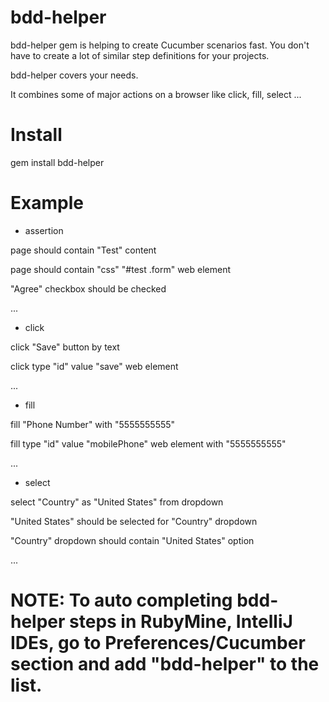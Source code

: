 # bdd-helper
bdd-helper gem is helping to create Cucumber scenarios fast. You don't have to create a lot of similar step definitions for your projects.

bdd-helper covers your needs.

It combines some of major actions on a browser like click, fill, select ...

# Install
gem install bdd-helper

# Example
- assertion

page should contain "Test" content

page should contain "css" "#test .form" web element

"Agree" checkbox should be checked

...

- click

click "Save" button by text

click type "id" value "save" web element

...

- fill

fill "Phone Number" with "5555555555"

fill type "id" value "mobilePhone" web element with "5555555555"

...

- select

select "Country" as "United States" from dropdown

"United States" should be selected for "Country" dropdown

"Country" dropdown should contain "United States" option

...

# NOTE: To auto completing bdd-helper steps in RubyMine, IntelliJ IDEs, go to Preferences/Cucumber section and add "bdd-helper" to the list.
